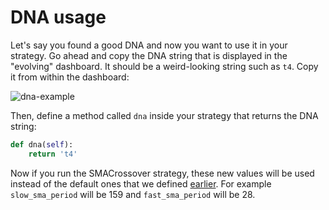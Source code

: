 # DNA usage

Let's say you found a good DNA and now you want to use it in your strategy. Go ahead and copy the DNA string that is displayed in the "evolving" dashboard. It should be a weird-looking string such as `t4`. Copy it from within the dashboard:

![dna-example](https://api1.jesse.trade/storage/images/docs/dna-example.jpg)

Then, define a method called `dna` inside your strategy that returns the DNA string:

```py
def dna(self):
    return 't4'
```

Now if you run the SMACrossover strategy, these new values will be used instead of the default ones that we defined [earlier](./hyperparameters.md). For example `slow_sma_period` will be 159 and `fast_sma_period` will be 28.
